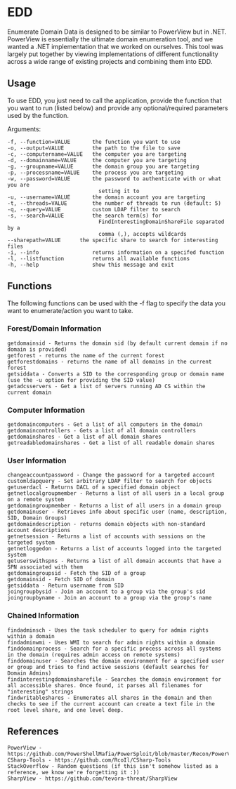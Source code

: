 # EDD
Enumerate Domain Data is designed to be similar to PowerView but in .NET. PowerView is essentially the ultimate domain enumeration tool, and we wanted a .NET implementation that we worked on ourselves. This tool was largely put together by viewing implementations of different functionality across a wide range of existing projects and combining them into EDD. 

## Usage

To use EDD, you just need to call the application, provide the function that you want to run (listed below) and provide any optional/required parameters used by the function.

Arguments:

	-f, --function=VALUE       the function you want to use
	-o, --output=VALUE         the path to the file to save
	-c, --computername=VALUE   the computer you are targeting
	-d, --domainname=VALUE     the computer you are targeting
	-g, --groupname=VALUE      the domain group you are targeting
	-p, --processname=VALUE    the process you are targeting
	-w, --password=VALUE       the password to authenticate with or what you are
	                             setting it to
	-u, --username=VALUE       the domain account you are targeting
	-t, --threads=VALUE        the number of threads to run (default: 5)
	-q, --query=VALUE          custom LDAP filter to search
	-s, --search=VALUE         the search term(s) for
	                             FindInterestingDomainShareFile separated by a
	                             comma (,), accepts wildcards
	--sharepath=VALUE      the specific share to search for interesting files
	-i, --info                 returns information on a specifed function
	-l, --listfunction         returns all available functions
	-h, --help                 show this message and exit


## Functions

The following functions can be used with the -f flag to specify the data you want to enumerate/action you want to take.

### Forest/Domain Information
	getdomainsid - Returns the domain sid (by default current domain if no domain is provided)
	getforest - returns the name of the current forest
	getforestdomains - returns the name of all domains in the current forest
	getsiddata - Converts a SID to the corresponding group or domain name (use the -u option for providing the SID value)
	getadcsservers - Get a list of servers running AD CS within the current domain

### Computer Information
	getdomaincomputers - Get a list of all computers in the domain
	getdomaincontrollers - Gets a list of all domain controllers
	getdomainshares - Get a list of all domain shares
	getreadabledomainshares - Get a list of all readable domain shares

### User Information
	changeaccountpassword - Change the password for a targeted account
	customldapquery - Set arbitrary LDAP filter to search for objects
	getuserdacl - Returns DACL of a specified domain object
	getnetlocalgroupmember - Returns a list of all users in a local group on a remote system
	getdomaingroupmember - Returns a list of all users in a domain group
	getdomainuser - Retrieves info about specific user (name, description, SID, Domain Groups)
	getdomaindescription - returns domain objects with non-standard account descriptions
	getnetsession - Returns a list of accounts with sessions on the targeted system
	getnetloggedon - Returns a list of accounts logged into the targeted system
	getuserswithspns - Returns a list of all domain accounts that have a SPN associated with them
	getdomaingroupsid - Fetch the SID of a group
	getdomainsid - Fetch SID of domain
	getsiddata - Return username from SID
	joingroupbysid - Join an account to a group via the group's sid
	joingroupbyname - Join an account to a group via the group's name

### Chained Information
	findadminsch - Uses the task scheduler to query for admin rights within a domain
	findadminwmi - Uses WMI to search for admin rights within a domain
	finddomainprocess - Search for a specific process across all systems in the domain (requires admin access on remote systems)
	finddomainuser - Searches the domain environment for a specified user or group and tries to find active sessions (default searches for Domain Admins)
	findinterestingdomainsharefile - Searches the domain environment for all accessible shares. Once found, it parses all filenames for "interesting" strings
	findwritableshares - Enumerates all shares in the domain and then checks to see if the current account can create a text file in the root level share, and one level deep.


## References
	PowerView - https://github.com/PowerShellMafia/PowerSploit/blob/master/Recon/PowerView.ps1
	CSharp-Tools - https://github.com/RcoIl/CSharp-Tools
	StackOverflow - Random questions (if this isn't somehow listed as a reference, we know we're forgetting it :))
	SharpView - https://github.com/tevora-threat/SharpView

